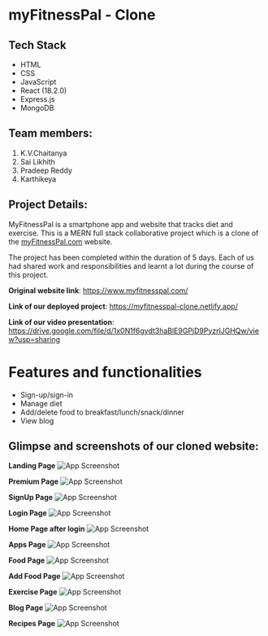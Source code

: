 # myFitnessPal - Clone

## Tech Stack

- HTML
- CSS
- JavaScript
- React (18.2.0)
- Express.js
- MongoDB

## Team members:

1. K.V.Chaitanya
2. Sai Likhith
3. Pradeep Reddy
4. Karthikeya

## Project Details:
MyFitnessPal is a smartphone app and website that tracks diet and exercise. This is a MERN full stack collaborative project which is a clone of the [myFitnessPal.com](https://www.myfitnesspal.com/) website.

The project has been completed within the duration of 5 days. Each of us had shared work and responsibilities and learnt a lot during the course of this project.

**Original website link**: https://www.myfitnesspal.com/

**Link of our deployed project**: https://myfitnesspal-clone.netlify.app/

**Link of our video presentation**: https://drive.google.com/file/d/1x0N1f6gydt3haBlE9GPjD9PyzrlJGHQw/view?usp=sharing

# Features and functionalities

- Sign-up/sign-in
- Manage diet
- Add/delete food to breakfast/lunch/snack/dinner
- View blog

## Glimpse and screenshots of our cloned website:

**Landing Page**
![App Screenshot](https://github.com/rajashree27/smooth-flavor-1645/blob/master/screenshots/landingPage.png?raw=true)

**Premium Page**
![App Screenshot](https://github.com/rajashree27/smooth-flavor-1645/blob/master/screenshots/premium.png?raw=true)

**SignUp Page**
![App Screenshot](https://github.com/rajashree27/smooth-flavor-1645/blob/master/screenshots/signup.png?raw=true)

**Login Page**
![App Screenshot](https://github.com/rajashree27/smooth-flavor-1645/blob/master/screenshots/login.png?raw=true)

**Home Page after login**
![App Screenshot](https://github.com/rajashree27/smooth-flavor-1645/blob/master/screenshots/homeAfterLogin.png?raw=true)

**Apps Page**
![App Screenshot](https://github.com/rajashree27/smooth-flavor-1645/blob/master/screenshots/apps.png?raw=true)

**Food Page**
![App Screenshot](https://github.com/rajashree27/smooth-flavor-1645/blob/master/screenshots/food.png?raw=true)

**Add Food Page**
![App Screenshot](https://github.com/rajashree27/smooth-flavor-1645/blob/master/screenshots/addFood.png?raw=true)

**Exercise Page**
![App Screenshot](https://github.com/rajashree27/smooth-flavor-1645/blob/master/screenshots/exercise.png?raw=true)

**Blog Page**
![App Screenshot](https://github.com/rajashree27/smooth-flavor-1645/blob/master/screenshots/blog.jpeg?raw=true)

**Recipes Page**
![App Screenshot](https://github.com/rajashree27/smooth-flavor-1645/blob/master/screenshots/recipes.jpeg?raw=true)

